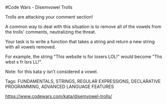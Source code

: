 #Code Wars - Disemvowel Trolls

Trolls are attacking your comment section!

A common way to deal with this situation is to remove all of the vowels from the trolls' comments, neutralizing the threat.

Your task is to write a function that takes a string and return a new string with all vowels removed.

For example, the string "This website is for losers LOL!" would become "Ths wbst s fr lsrs LL!".

Note: for this kata y isn't considered a vowel.

Tags: FUNDAMENTALS, STRINGS, REGULAR EXPRESSIONS, DECLARATIVE PROGRAMMING, ADVANCED LANGUAGE FEATURES

https://www.codewars.com/kata/disemvowel-trolls/